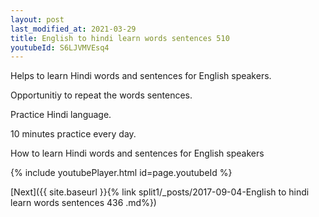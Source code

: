 ```yaml
---
layout: post
last_modified_at: 2021-03-29
title: English to hindi learn words sentences 510 
youtubeId: S6LJVMVEsq4
---
```

 
 
Helps to learn Hindi words and sentences for English speakers.

Opportunitiy to repeat the words sentences. 

Practice Hindi language. 
 
10 minutes practice every day. 
 
How to learn Hindi words and sentences for English speakers 
 
{% include youtubePlayer.html id=page.youtubeId %}
 
 
[Next]({{ site.baseurl }}{% link  split1/_posts/2017-09-04-English to hindi learn words sentences 436 .md%})
 
